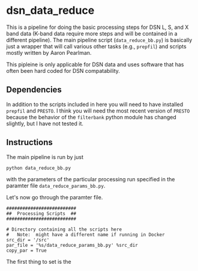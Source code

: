 # dsn_data_reduce

This is a pipeline for doing the basic processing steps for 
DSN L, S, and X band data (K-band data require more steps and 
will be contained in a different pipeline).  The main pipeline 
script (`data_reduce_bb.py`) is basically just a wrapper that 
will call various other tasks (e.g., `prepfil`) and scripts 
mostly written by Aaron Pearlman.  

This pipleine is only applicable for DSN data and uses software 
that has often been hard coded for DSN compatability.  

## Dependencies 

In addition to the scripts included in here you will need to 
have installed `prepfil` and `PRESTO`.  I think you will need 
the most recent version of `PRESTO` because the behavior of 
the `filterbank` python module has changed slightly, but I 
have not tested it.

## Instructions 

The main pipeline is run by just 

    python data_reduce_bb.py

with the parameters of the particular processing run specified 
in the paramter file `data_reduce_params_bb.py`.

Let's now go through the paramter file.  

    ##########################
    ##  Processing Scripts  ##
    ##########################
    
    # Directory containing all the scripts here
    #   Note:  might have a different name if running in Docker
    src_dir = '/src'
    par_file = '%s/data_reduce_params_bb.py' %src_dir
    copy_par = True

The first thing to set is the 

